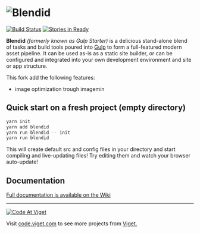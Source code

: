 # ![Blendid](https://raw.githubusercontent.com/vigetlabs/blendid/master/extras/blendid-logo.png)

[![Build Status](https://travis-ci.org/vigetlabs/blendid.svg?branch=static-server)](https://travis-ci.org/vigetlabs/blendid)
[![Stories in Ready](https://badge.waffle.io/vigetlabs/blendid.png?label=ready&title=Ready)](https://waffle.io/vigetlabs/blendid)

**Blendid** *(formerly known as Gulp Starter)* is a delicious stand-alone blend of tasks and build tools poured into [Gulp](http://gulpjs.com/) to form a full-featured modern asset pipeline. It can be used as-is as a static site builder, or can be configured and integrated into your own development environment and site or app structure.

This fork add the following features:
  - image optimization trough imagemin

## Quick start on a fresh project (empty directory)
```bash
yarn init
yarn add blendid
yarn run blendid -- init
yarn run blendid
```

This will create default src and config files in your directory and start compiling and live-updating files! Try editing them and watch your browser auto-update!

## Documentation

[Full documentation is available on the Wiki](https://github.com/vigetlabs/blendid/wiki)

***

<a href="http://code.viget.com">
  <img src="http://code.viget.com/github-banner.png" alt="Code At Viget">
</a>

Visit [code.viget.com](http://code.viget.com) to see more projects from [Viget.](https://viget.com)
